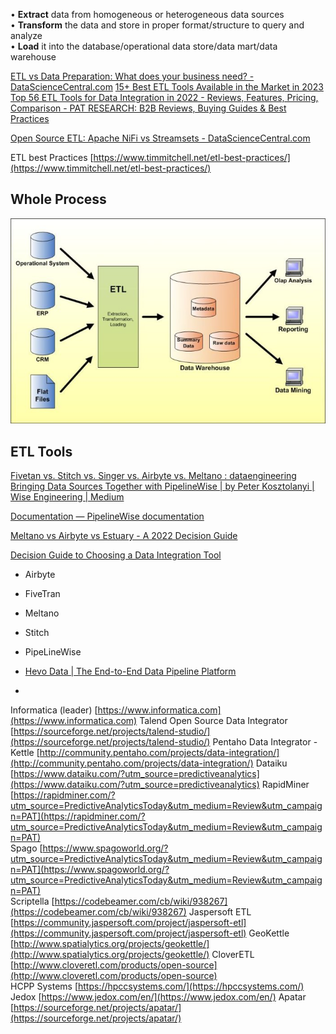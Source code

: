 
• **Extract** data from homogeneous or heterogeneous data sources  
• **Transform** the data and store in proper format/structure to query and analyze  
• **Load** it into the database/operational data store/data mart/data warehouse

[ETL vs Data Preparation: What does your business need? - DataScienceCentral.com](https://www.datasciencecentral.com/etl-vs-data-preparation-what-does-your-business-need/)
[15+ Best ETL Tools Available in the Market in 2023](https://www.softwaretestinghelp.com/best-etl-tools/)
[Top 56 ETL Tools for Data Integration in 2022 - Reviews, Features, Pricing, Comparison - PAT RESEARCH: B2B Reviews, Buying Guides & Best Practices](https://www.predictiveanalyticstoday.com/top-free-extract-transform-load-etl-software/)

[Open Source ETL: Apache NiFi vs Streamsets - DataScienceCentral.com](https://www.datasciencecentral.com/open-source-etl-apache-nifi-vs-streamsets/)

ETL best Practices [https://www.timmitchell.net/etl-best-practices/](https://www.timmitchell.net/etl-best-practices/)

## Whole Process

![DataProcess](DataProcessStore.jpg)


## ETL Tools

  

[Fivetan vs. Stitch vs. Singer vs. Airbyte vs. Meltano : dataengineering](https://www.reddit.com/r/dataengineering/comments/o744oi/fivetan_vs_stitch_vs_singer_vs_airbyte_vs_meltano/)
[Bringing Data Sources Together with PipelineWise | by Peter Kosztolanyi | Wise Engineering | Medium](https://medium.com/wise-engineering/bringing-data-sources-together-with-pipelinewise-e558c0537dc0)

[Documentation — PipelineWise documentation](https://transferwise.github.io/pipelinewise/)

[Meltano vs Airbyte vs Estuary - A 2022 Decision Guide](https://www.estuary.dev/meltano-vs-airbyte-vs-estuary/)

[Decision Guide to Choosing a Data Integration Tool](https://www.metaplane.dev/blog/decision-guide-to-choosing-a-data-integration-tool)

- Airbyte
- FiveTran
- Meltano
- Stitch
- PipeLineWise
- [Hevo Data | The End-to-End Data Pipeline Platform](https://hevodata.com/)

-

Informatica (leader) [https://www.informatica.com](https://www.informatica.com)
Talend Open Source Data Integrator [https://sourceforge.net/projects/talend-studio/](https://sourceforge.net/projects/talend-studio/)
Pentaho Data Integrator - Kettle [http://community.pentaho.com/projects/data-integration/](http://community.pentaho.com/projects/data-integration/)
Dataiku [https://www.dataiku.com/?utm_source=predictiveanalytics](https://www.dataiku.com/?utm_source=predictiveanalytics)
RapidMiner [https://rapidminer.com/?utm_source=PredictiveAnalyticsToday&utm_medium=Review&utm_campaign=PAT](https://rapidminer.com/?utm_source=PredictiveAnalyticsToday&utm_medium=Review&utm_campaign=PAT)  
Spago [https://www.spagoworld.org/?utm_source=PredictiveAnalyticsToday&utm_medium=Review&utm_campaign=PAT](https://www.spagoworld.org/?utm_source=PredictiveAnalyticsToday&utm_medium=Review&utm_campaign=PAT)  
Scriptella [https://codebeamer.com/cb/wiki/938267](https://codebeamer.com/cb/wiki/938267)
Jaspersoft ETL [https://community.jaspersoft.com/project/jaspersoft-etl](https://community.jaspersoft.com/project/jaspersoft-etl)
GeoKettle [http://www.spatialytics.org/projects/geokettle/](http://www.spatialytics.org/projects/geokettle/)
CloverETL [http://www.cloveretl.com/products/open-source](http://www.cloveretl.com/products/open-source)  
HCPP Systems [https://hpccsystems.com/](https://hpccsystems.com/)
Jedox [https://www.jedox.com/en/](https://www.jedox.com/en/)
Apatar [https://sourceforge.net/projects/apatar/](https://sourceforge.net/projects/apatar/)

